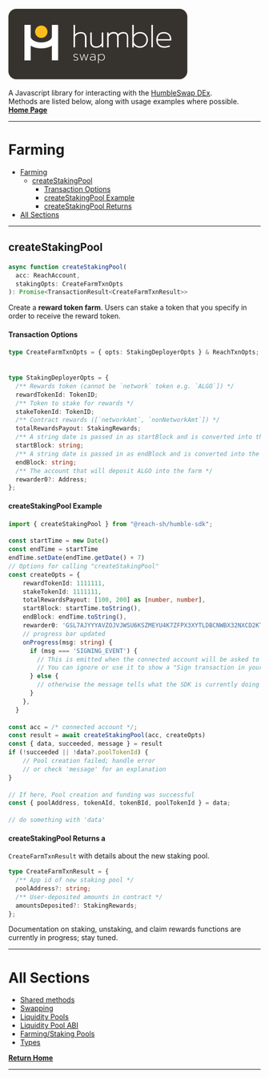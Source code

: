 [![logo][logo]](./index.md)

A Javascript library for interacting with the [HumbleSwap DEx](https://app.humble.sh).\
Methods are listed below, along with usage examples where possible.\
[**Home Page**](./index.md)

---
# Farming 
- [Farming](#farming)
  - [createStakingPool](#createstakingpool)
      - [Transaction Options](#transaction-options)
      - [createStakingPool Example](#createstakingpool-example)
      - [createStakingPool Returns](#createstakingpool-returns)
- [All Sections](#all-sections)

---
## createStakingPool
```typescript
async function createStakingPool(
  acc: ReachAccount,
  stakingOpts: CreateFarmTxnOpts
): Promise<TransactionResult<CreateFarmTxnResult>>
```
Create a **reward token farm**. Users can stake a token that you specify in order to receive the reward token.  

#### Transaction Options
```typescript
type CreateFarmTxnOpts = { opts: StakingDeployerOpts } & ReachTxnOpts;


type StakingDeployerOpts = {
  /** Rewards token (cannot be `network` token e.g. `ALGO`]) */
  rewardTokenId: TokenID;
  /** Token to stake for rewards */
  stakeTokenId: TokenID;
  /** Contract rewards ([`networkAmt`, `nonNetworkAmt`]) */
  totalRewardsPayout: StakingRewards;
  /** A string date is passed in as startBlock and is converted into the start block inside the createStakingPool process*/
  startBlock: string;
  /** A string date is passed in as endBlock and is converted into the end block inside the createStakingPool process*/
  endBlock: string;
  /** The account that will deposit ALGO into the farm */
  rewarder0?: Address;
};
```

#### createStakingPool Example
```typescript
import { createStakingPool } from "@reach-sh/humble-sdk";

const startTime = new Date()
const endTime = startTime
endTime.setDate(endTime.getDate() + 7)
// Options for calling "createStakingPool"
const createOpts = {
    rewardTokenId: 1111111,
    stakeTokenId: 1111111,
    totalRewardsPayout: [100, 200] as [number, number],
    startBlock: startTime.toString(),
    endBlock: endTime.toString(),
    rewarder0: 'GSL7AJYYYAVZOJVJWSU6KSZMEYU4K7ZFPX3XYTLDBCNWBX32NXCD2KTWVM',
    // progress bar updated
    onProgress(msg: string) {
      if (msg === 'SIGNING_EVENT') {
        // This is emitted when the connected account will be asked to sign a transaction.
        // You can ignore or use it to show a "Sign transaction in your wallet" message
      } else {
        // otherwise the message tells what the SDK is currently doing for this transaction
      }
    },
  }

const acc = /* connected account */;
const result = await createStakingPool(acc, createOpts)
const { data, succeeded, message } = result
if (!succeeded || !data?.poolTokenId) {
    // Pool creation failed; handle error
    // or check 'message' for an explanation
}

// If here, Pool creation and funding was successful
const { poolAddress, tokenAId, tokenBId, poolTokenId } = data;

// do something with 'data'
```

#### createStakingPool Returns a
`CreateFarmTxnResult` with details about the new staking pool.
```typescript
type CreateFarmTxnResult = {
  /** App id of new staking pool */
  poolAddress?: string;
  /** User-deposited amounts in contract */
  amountsDeposited?: StakingRewards;
};
```

Documentation on staking, unstaking, and claim rewards functions are currently in progress; stay tuned.

---

# All Sections

- [Shared methods](./METHODS.md)
- [Swapping](./SWAPPING.md)
- [Liquidity Pools](./LIQUIDITY-POOLS.md)
- [Liquidity Pool ABI](./LP-ABI.md)
- [Farming/Staking Pools](./FARMING.md)
- [Types](./TYPES.md)

[**Return Home**](./index.md)

---


[logo]: ./logo-white.svg